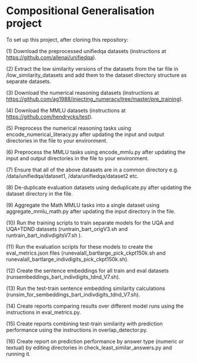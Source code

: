 # Compositional Generalisation project 

To set up this project, after cloning this repository:

(1) Download the preprocessed unifiedqa datasets (instructions at https://github.com/allenai/unifiedqa).

(2) Extract the low similarity versions of the datasets from the tar file in /low_similarity_datasets and add them to the dataset directory structure as separate datasets.

(3) Download the numerical reasoning datasets (instructions at https://github.com/ag1988/injecting_numeracy/tree/master/pre_training). 

(4) Download the MMLU datasets (instructions at https://github.com/hendrycks/test).

(5) Preprocess the numerical reasoning tasks using encode_numerical_literacy.py after updating the input and output directories in the file to your environment.

(6) Preprocess the MMLU tasks using encode_mmlu.py after updating the input and output directories in the file to your environment.

(7) Ensure that all of the above datasets are in a common directory e.g. /data/unifiedqa/dataset1, /data/unifiedqa/dataset2 etc.

(8) De-duplicate evaluation datasets using deduplicate.py after updating the dataset directory in the file.

(9) Aggregate the Math MMLU tasks into a single dataset using aggregate_mmlu_math.py after updating the input directory in the file.

(10) Run the training scripts to train separate models for the UQA and UQA+TDND datasets (runtrain_bart_origV3.sh and runtrain_bart_indivdigitsV7.sh ).

(11) Run the evaluation scripts for these models to create the eval_metrics.json files (runevalall_bartlarge_pick_ckpt150k.sh and runevalall_bartlarge_indivdigits_pick_ckpt150k.sh).

(12) Create the sentence embeddings for all train and eval datasets (runsembeddings_bart_indivdigits_tdnd_V7.sh).

(13) Run the test-train sentence embedding similarity calculations (runsim_for_sembeddings_bart_indivdigits_tdnd_V7.sh).

(14) Create reports comparing results over different model runs using the instructions in eval_metrics.py.

(15) Create reports combining test-train similarity with prediction performance using the instructions in overlap_detector.py.

(16) Create report on prediction performance by answer type (numeric or textual) by editing directories in check_least_similar_answers.py and running it.





